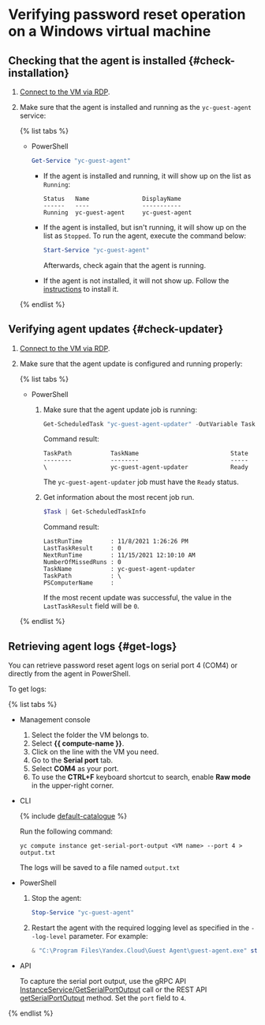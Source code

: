 # Verifying password reset operation on a Windows virtual machine

## Checking that the agent is installed {#check-installation}

1. [Connect to the VM via RDP](../vm-connect/rdp.md).
1. Make sure that the agent is installed and running as the `yc-guest-agent` service:

   {% list tabs %}

   - PowerShell

      ```powershell
      Get-Service "yc-guest-agent"
      ```

      * If the agent is installed and running, it will show up on the list as `Running`:

         ```
         Status   Name               DisplayName
         ------   ----               -----------
         Running  yc-guest-agent     yc-guest-agent
         ```

      * If the agent is installed, but isn't running, it will show up on the list as `Stopped`. To run the agent, execute the command below:

         ```powershell
         Start-Service "yc-guest-agent"
         ```

         Afterwards, check again that the agent is running.

      * If the agent is not installed, it will not show up. Follow the [instructions](install.md) to install it.

   {% endlist %}

## Verifying agent updates {#check-updater}

1. [Connect to the VM via RDP](../vm-connect/rdp.md).
1. Make sure that the agent update is configured and running properly:

   {% list tabs %}

   - PowerShell

      1. Make sure that the agent update job is running:

         ```powershell
         Get-ScheduledTask "yc-guest-agent-updater" -OutVariable Task
         ```

         Command result:

         ```
         TaskPath           TaskName                          State
         --------           --------                          -----
         \                  yc-guest-agent-updater            Ready
         ```

         The `yc-guest-agent-updater` job must have the `Ready` status.

      1. Get information about the most recent job run.

         ```powershell
         $Task | Get-ScheduledTaskInfo
         ```

         Command result:

         ```
         LastRunTime        : 11/8/2021 1:26:26 PM
         LastTaskResult     : 0
         NextRunTime        : 11/15/2021 12:10:10 AM
         NumberOfMissedRuns : 0
         TaskName           : yc-guest-agent-updater
         TaskPath           : \
         PSComputerName     :
         ```

         If the most recent update was successful, the value in the `LastTaskResult` field will be `0`.

   {% endlist %}

## Retrieving agent logs {#get-logs}

You can retrieve password reset agent logs on serial port 4 (COM4) or directly from the agent in PowerShell.

To get logs:

{% list tabs %}

- Management console

   1. Select the folder the VM belongs to.
   1. Select **{{ compute-name }}**.
   1. Click on the line with the VM you need.
   1. Go to the **Serial port** tab.
   1. Select **COM4** as your port.
   1. To use the **CTRL+F** keyboard shortcut to search, enable **Raw mode** in the upper-right corner.

- CLI

   {% include [default-catalogue](../../../_includes/default-catalogue.md) %}

   Run the following command:

   ```
   yc compute instance get-serial-port-output <VM name> --port 4 > output.txt
   ```

   The logs will be saved to a file named `output.txt`

- PowerShell

   1. Stop the agent:

      ```powershell
      Stop-Service "yc-guest-agent"
      ```

   1. Restart the agent with the required logging level as specified in the `--log-level` parameter. For example:

      ```powershell
      & "C:\Program Files\Yandex.Cloud\Guest Agent\guest-agent.exe" start --log-level debug
      ```

- API

   To capture the serial port output, use the gRPC API [InstanceService/GetSerialPortOutput](../../api-ref/grpc/instance_service.md#GetSerialPortOutput) call or the REST API [getSerialPortOutput](../../api-ref/Instance/getSerialPortOutput.md) method. Set the `port` field to `4`.

{% endlist %}
